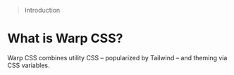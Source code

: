 > Introduction

# What is Warp CSS?

Warp CSS combines utility CSS – popularized by Tailwind – and theming via CSS variables.
